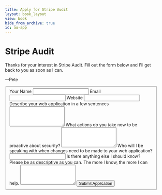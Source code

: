 ```yaml
---
title: Apply for Stripe Audit
layout: book_layout
view: book
hide_from_archive: true
id: au-app
---
```


<h1 class="book big center">Stripe Audit</h1>

Thanks for your interest in Stripe Audit. Fill out the form below and I'll get back to you as soon as I can.

--Pete

<div class="well">

<form action="/stripe-audit-apply-form" method="post">
  <fieldset>
    <label for="name">Your Name</label>
    <input type="text" name="name">
    <label for="name">Email</label>
    <input type="email" name="email">
    <label for="name">Website</label>
    <input type="text" name="website">
    <label for="app_description">Describe your web application in a few sentences</label>
    <textarea name="app_description" rows=4 class="input-xxlarge"></textarea>
    <label for="security">What actions do you take now to be proactive about security?</label>
    <textarea name="security" rows=4 class="input-xxlarge"></textarea>
    <label for="changes">Who will I be speaking with when changes need to be made to your web application?</label>
    <input type="text" name="changes">
    <label for="other">Is there anything else I should know? Please be as descriptive as you can. The more I know, the more I can help.</label>
    <textarea name="other" rows=4 class="input-xxlarge"></textarea>
    <button type="submit" class="btn btn-success">Submit Application</button>
  </fieldset>
</form>

</div>
